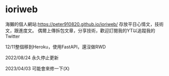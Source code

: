 # ioriweb
海獺的個人網站:https://peter910820.github.io/ioriweb/ 存放平日心情文，技術文，跟進度文。 偶爾上傳拆包文章，分享技術，歡迎訂閱我的YT以追蹤我的Twitter

12/11整個移到Heroku，使用FastAPI，還沒做RWD

2022/08/24 永久停止更新

2023/04/03 可能會來修一下(X)
